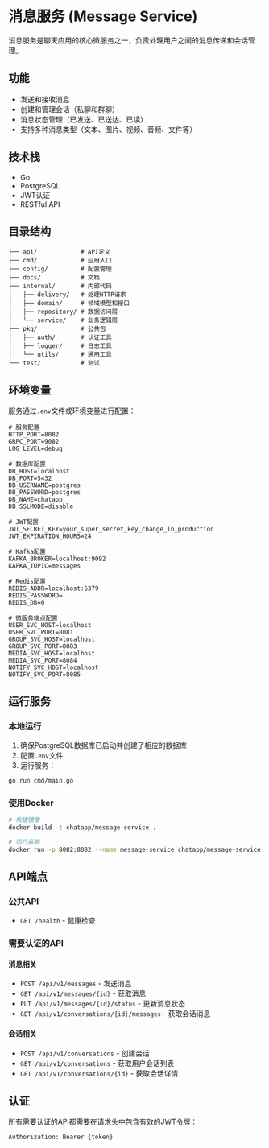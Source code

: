 # 消息服务 (Message Service)

消息服务是聊天应用的核心微服务之一，负责处理用户之间的消息传递和会话管理。

## 功能

- 发送和接收消息
- 创建和管理会话（私聊和群聊）
- 消息状态管理（已发送、已送达、已读）
- 支持多种消息类型（文本、图片、视频、音频、文件等）

## 技术栈

- Go
- PostgreSQL
- JWT认证
- RESTful API

## 目录结构

```
├── api/            # API定义
├── cmd/            # 应用入口
├── config/         # 配置管理
├── docs/           # 文档
├── internal/       # 内部代码
│   ├── delivery/   # 处理HTTP请求
│   ├── domain/     # 领域模型和接口
│   ├── repository/ # 数据访问层
│   └── service/    # 业务逻辑层
├── pkg/            # 公共包
│   ├── auth/       # 认证工具
│   ├── logger/     # 日志工具
│   └── utils/      # 通用工具
└── test/           # 测试
```

## 环境变量

服务通过`.env`文件或环境变量进行配置：

```
# 服务配置
HTTP_PORT=8082
GRPC_PORT=9082
LOG_LEVEL=debug

# 数据库配置
DB_HOST=localhost
DB_PORT=5432
DB_USERNAME=postgres
DB_PASSWORD=postgres
DB_NAME=chatapp
DB_SSLMODE=disable

# JWT配置
JWT_SECRET_KEY=your_super_secret_key_change_in_production
JWT_EXPIRATION_HOURS=24

# Kafka配置
KAFKA_BROKER=localhost:9092
KAFKA_TOPIC=messages

# Redis配置
REDIS_ADDR=localhost:6379
REDIS_PASSWORD=
REDIS_DB=0

# 微服务端点配置
USER_SVC_HOST=localhost
USER_SVC_PORT=8081
GROUP_SVC_HOST=localhost
GROUP_SVC_PORT=8083
MEDIA_SVC_HOST=localhost
MEDIA_SVC_PORT=8084
NOTIFY_SVC_HOST=localhost
NOTIFY_SVC_PORT=8085
```

## 运行服务

### 本地运行

1. 确保PostgreSQL数据库已启动并创建了相应的数据库
2. 配置`.env`文件
3. 运行服务：

```bash
go run cmd/main.go
```

### 使用Docker

```bash
# 构建镜像
docker build -t chatapp/message-service .

# 运行容器
docker run -p 8082:8082 --name message-service chatapp/message-service
```

## API端点

### 公共API

- `GET /health` - 健康检查

### 需要认证的API

#### 消息相关

- `POST /api/v1/messages` - 发送消息
- `GET /api/v1/messages/{id}` - 获取消息
- `PUT /api/v1/messages/{id}/status` - 更新消息状态
- `GET /api/v1/conversations/{id}/messages` - 获取会话消息

#### 会话相关

- `POST /api/v1/conversations` - 创建会话
- `GET /api/v1/conversations` - 获取用户会话列表
- `GET /api/v1/conversations/{id}` - 获取会话详情

## 认证

所有需要认证的API都需要在请求头中包含有效的JWT令牌：

```
Authorization: Bearer {token}
```
